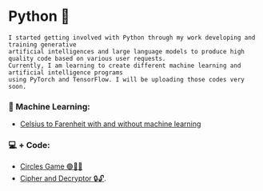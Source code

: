 # Python 🐍

```
I started getting involved with Python through my work developing and training generative
artificial intelligences and large language models to produce high quality code based on various user requests.
Currently, I am learning to create different machine learning and artificial intelligence programs
using PyTorch and TensorFlow. I will be uploading those codes very soon.
```

### 🤖 Machine Learning:
- [Celsius to Farenheit with and without machine learning](https://github.com/PatZermo/python/blob/main/Machine%20Learning%3A%20Celsius%20to%20Farenheit/readme.md)


### 💻 + Code:
- [Circles Game 🟢🔵🔴](https://github.com/PatZermo/python/tree/main/Circles%20Games)
- [Cipher and Decryptor 🔒🔓](https://github.com/PatZermo/python/tree/main/Cipher-Decryptor).
